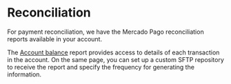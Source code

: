 # Reconciliation

For payment reconciliation, we have the Mercado Pago reconciliation reports available in your account.

The [Account balance](/developers/en/docs/links-and-debts/additional-content/reports/account-money/introduction) report provides access to details of each transaction in the account. On the same page, you can set up a custom SFTP repository to receive the report and specify the frequency for generating the information.